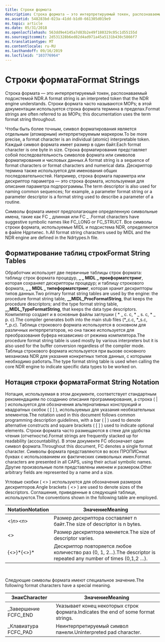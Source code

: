 ```yaml
---
title: Строки формата
description: Строка формата — это интерпретируемый токен, распознаваемый подсистемой NDR. Строки формата часто называются MOPs; в этой документации используется строка формата термина в пределах.
ms.assetid: 548283bd-023a-41dd-b1d0-661305d019e9
ms.topic: article
ms.date: 05/31/2018
ms.openlocfilehash: 563dd9e4145a7d83b2e49f180329c05c1d55155d
ms.sourcegitcommit: 2d531328b6ed82d4ad971a45a5131b430c5866f7
ms.translationtype: MT
ms.contentlocale: ru-RU
ms.lasthandoff: 09/16/2019
ms.locfileid: "103776964"
---
```

# <a name="format-strings"></a><span data-ttu-id="efbff-104">Строки формата</span><span class="sxs-lookup"><span data-stu-id="efbff-104">Format Strings</span></span>

<span data-ttu-id="efbff-105">Строка формата — это интерпретируемый токен, распознаваемый подсистемой NDR.</span><span class="sxs-lookup"><span data-stu-id="efbff-105">A format string is an interpreted token that the NDR engine understands.</span></span> <span data-ttu-id="efbff-106">Строки формата часто называются MOPs; в этой документации используется строка формата термина в пределах.</span><span class="sxs-lookup"><span data-stu-id="efbff-106">Format strings are often referred to as MOPs; this documentation uses the term format string throughout.</span></span>

<span data-ttu-id="efbff-107">Чтобы быть более точным, символ форматирования является отдельным (атомарным) интерпретируемым маркером.</span><span class="sxs-lookup"><span data-stu-id="efbff-107">To be more precise, a format character is an individual (atomic) interpretable token.</span></span> <span data-ttu-id="efbff-108">Каждый символ формата имеет размер в один байт.</span><span class="sxs-lookup"><span data-stu-id="efbff-108">Each format character is one byte in size.</span></span> <span data-ttu-id="efbff-109">Строка форматирования представляет собой последовательность символов формата или символов форматирования и числовых данных.</span><span class="sxs-lookup"><span data-stu-id="efbff-109">A format string is a sequence of format characters or format characters and numerical data.</span></span> <span data-ttu-id="efbff-110">Дескриптор термина также используется для именования общих последовательностей. Например, строка формата параметра или дескриптор параметра — это строка формата, используемая для описания параметра подпрограммы.</span><span class="sxs-lookup"><span data-stu-id="efbff-110">The term descriptor is also used for naming common sequences; for example, a parameter format string or a parameter descriptor is a format string used to describe a parameter of a routine.</span></span>

<span data-ttu-id="efbff-111">Символы формата имеют предполагающее определенную символьные имена, такие как FC \_ длинная или FC \_ .</span><span class="sxs-lookup"><span data-stu-id="efbff-111">Format characters have suggestive symbolic names like FC\_LONG or FC\_STRUCT.</span></span> <span data-ttu-id="efbff-112">Все символы строки формата, используемые MIDL и подсистема NDR, определяются в файле Ндртипес. h.</span><span class="sxs-lookup"><span data-stu-id="efbff-112">All format string characters used by MIDL and the NDR engine are defined in the Ndrtypes.h file.</span></span>

## <a name="format-string-tables"></a><span data-ttu-id="efbff-113">Форматирование таблиц строк</span><span class="sxs-lookup"><span data-stu-id="efbff-113">Format String Tables</span></span>

<span data-ttu-id="efbff-114">Обработчик использует две первичные таблицы строк формата: таблицу строк формата процедур, **\_ \_ MIDL \_ прокформатстринг**, которая сохраняет дескрипторы процедур; и таблицу строкового формата, **\_ \_ MIDL \_ типеформатстринг**, которая хранит дескрипторы типов данных.</span><span class="sxs-lookup"><span data-stu-id="efbff-114">Two primary format string tables are used by the engine: the procedure format string table, **\_\_MIDL\_ProcFormatString**, that keeps the procedure descriptors; and the type format string table, **\_\_MIDL\_TypeFormatString**, that keeps the data type descriptors.</span></span> <span data-ttu-id="efbff-115">Компилятор создает и в основные файлы заглушки ( \* \_ c. c, \* \_ s. c, \* \_ p. c).</span><span class="sxs-lookup"><span data-stu-id="efbff-115">The compiler generates both into the main stub files (\*\_c.c, \*\_s.c, \*\_p.c).</span></span> <span data-ttu-id="efbff-116">Таблица строкового формата используется в основном для различных интерпретаторов, но она также используется для преобразования буфера независимо от режима компилятора.</span><span class="sxs-lookup"><span data-stu-id="efbff-116">The procedure format string table is used mostly by various interpreters but it is also used for the buffer conversion regardless of the compiler mode.</span></span> <span data-ttu-id="efbff-117">Таблица строкового формата используется при вызове основного механизма NDR для указания конкретных типов данных, с которыми необходимо работать.</span><span class="sxs-lookup"><span data-stu-id="efbff-117">The type format string table is used when calling the core NDR engine to indicate specific data types to be worked on.</span></span>

## <a name="format-string-notation"></a><span data-ttu-id="efbff-118">Нотация строки формата</span><span class="sxs-lookup"><span data-stu-id="efbff-118">Format String Notation</span></span>

<span data-ttu-id="efbff-119">Нотация, используемая в этом документе, соответствует стандартным рекомендациям по созданию описания программирования, а строка ( \| ) используется для обозначения альтернативных конструкций и квадратных скобок ( \[ \] ), используемых для указания необязательных элементов.</span><span class="sxs-lookup"><span data-stu-id="efbff-119">The notation used in this document follows common programming description guidelines, with a bar ( \| ) used to denote alternative constructs and square brackets ( \[ \] ) used to indicate optional elements.</span></span> <span data-ttu-id="efbff-120">Строки формата часто размещаются в стеке для удобства чтения (отчетности).</span><span class="sxs-lookup"><span data-stu-id="efbff-120">Format strings are frequently stacked up for readability (accountability).</span></span> <span data-ttu-id="efbff-121">В этом документе FC обозначает один символ формата.</span><span class="sxs-lookup"><span data-stu-id="efbff-121">Throughout this document, FC denotes a single format character.</span></span> <span data-ttu-id="efbff-122">Символы формата представляются во всех ПРОПИСных буквах с использованием их фактических символьных имен.</span><span class="sxs-lookup"><span data-stu-id="efbff-122">Format characters are presented in all CAPS, using their actual symbolic names.</span></span> <span data-ttu-id="efbff-123">Другие произвольные поля представлены именем и размером.</span><span class="sxs-lookup"><span data-stu-id="efbff-123">Other arbitrary fields are represented by a name and a size.</span></span>

<span data-ttu-id="efbff-124">Угловые скобки ( <> ) используются для обозначения размеров дескрипторов.</span><span class="sxs-lookup"><span data-stu-id="efbff-124">Angle brackets ( <> ) are used to denote sizes of the descriptors.</span></span> <span data-ttu-id="efbff-125">Соглашения, приведенные в следующей таблице, используются.</span><span class="sxs-lookup"><span data-stu-id="efbff-125">The conventions shown in the following table are employed.</span></span>



| <span data-ttu-id="efbff-126">Notation</span><span class="sxs-lookup"><span data-stu-id="efbff-126">Notation</span></span>     | <span data-ttu-id="efbff-127">Значение</span><span class="sxs-lookup"><span data-stu-id="efbff-127">Meaning</span></span>                                                   |
|--------------|-----------------------------------------------------------|
| <span data-ttu-id="efbff-128"><*\n*></span><span class="sxs-lookup"><span data-stu-id="efbff-128"><*n*></span></span>  | <span data-ttu-id="efbff-129">Размер дескриптора составляет n байт.</span><span class="sxs-lookup"><span data-stu-id="efbff-129">The size of descriptor is n bytes.</span></span>                        |
| <>     | <span data-ttu-id="efbff-130">Размер дескриптора меняется.</span><span class="sxs-lookup"><span data-stu-id="efbff-130">The size of descriptor varies.</span></span>                            |
| <span data-ttu-id="efbff-131">{<>}\*</span><span class="sxs-lookup"><span data-stu-id="efbff-131">{<>}\*</span></span> | <span data-ttu-id="efbff-132">Дескриптор повторяется любое количество раз (0, 1, 2...).</span><span class="sxs-lookup"><span data-stu-id="efbff-132">The descriptor is repeated any number of times (0,1,2 …).</span></span> |



 

<span data-ttu-id="efbff-133">Следующие символы формата имеют специальное значение.</span><span class="sxs-lookup"><span data-stu-id="efbff-133">The following format characters have a special meaning.</span></span>



| <span data-ttu-id="efbff-134">Знак</span><span class="sxs-lookup"><span data-stu-id="efbff-134">Character</span></span> | <span data-ttu-id="efbff-135">Значение</span><span class="sxs-lookup"><span data-stu-id="efbff-135">Meaning</span></span>                                   |
|-----------|-------------------------------------------|
| <span data-ttu-id="efbff-136">\_Завершение FC</span><span class="sxs-lookup"><span data-stu-id="efbff-136">FC\_END</span></span>   | <span data-ttu-id="efbff-137">Указывает конец некоторых строк формата.</span><span class="sxs-lookup"><span data-stu-id="efbff-137">Indicates the end of some format strings.</span></span> |
| <span data-ttu-id="efbff-138">\_Клавиатура FC</span><span class="sxs-lookup"><span data-stu-id="efbff-138">FC\_PAD</span></span>   | <span data-ttu-id="efbff-139">Неинтерпретируемый символ панели.</span><span class="sxs-lookup"><span data-stu-id="efbff-139">Uninterpreted pad character.</span></span>              |



 

 

 




